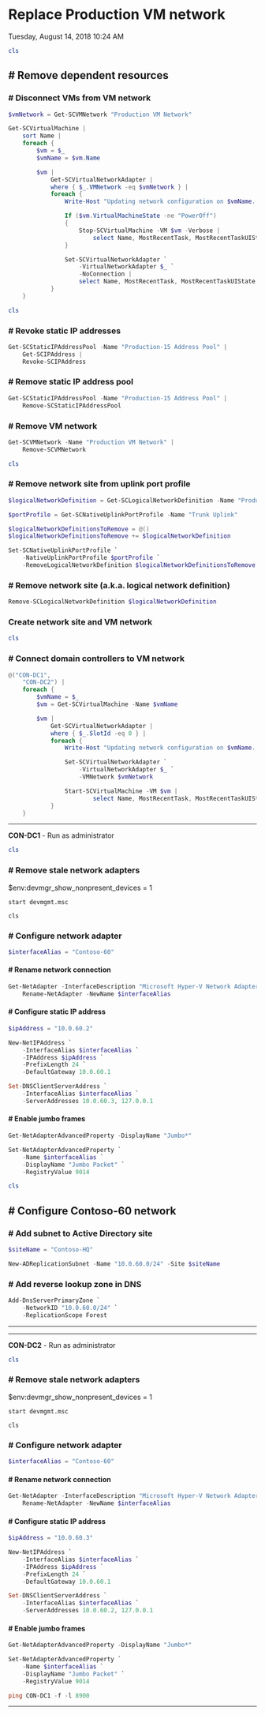 ﻿# Replace Production VM network

Tuesday, August 14, 2018
10:24 AM

```PowerShell
cls
```

## # Remove dependent resources

### # Disconnect VMs from VM network

```PowerShell
$vmNetwork = Get-SCVMNetwork "Production VM Network"

Get-SCVirtualMachine |
    sort Name |
    foreach {
        $vm = $_
        $vmName = $vm.Name

        $vm |
            Get-SCVirtualNetworkAdapter |
            where { $_.VMNetwork -eq $vmNetwork } |
            foreach {
                Write-Host "Updating network configuration on $vmName..."

                If ($vm.VirtualMachineState -ne "PowerOff")
                {
                    Stop-SCVirtualMachine -VM $vm -Verbose |
                        select Name, MostRecentTask, MostRecentTaskUIState
                }

                Set-SCVirtualNetworkAdapter `
                    -VirtualNetworkAdapter $_ `
                    -NoConnection |
                    select Name, MostRecentTask, MostRecentTaskUIState
            }
    }
```

```PowerShell
cls
```

### # Revoke static IP addresses

```PowerShell
Get-SCStaticIPAddressPool -Name "Production-15 Address Pool" |
    Get-SCIPAddress |
    Revoke-SCIPAddress
```

### # Remove static IP address pool

```PowerShell
Get-SCStaticIPAddressPool -Name "Production-15 Address Pool" |
    Remove-SCStaticIPAddressPool
```

### # Remove VM network

```PowerShell
Get-SCVMNetwork -Name "Production VM Network" |
    Remove-SCVMNetwork
```

```PowerShell
cls
```

### # Remove network site from uplink port profile

```PowerShell
$logicalNetworkDefinition = Get-SCLogicalNetworkDefinition -Name "Production - VLAN 15"

$portProfile = Get-SCNativeUplinkPortProfile -Name "Trunk Uplink"

$logicalNetworkDefinitionsToRemove = @()
$logicalNetworkDefinitionsToRemove += $logicalNetworkDefinition

Set-SCNativeUplinkPortProfile `
    -NativeUplinkPortProfile $portProfile `
    -RemoveLogicalNetworkDefinition $logicalNetworkDefinitionsToRemove
```

### # Remove network site (a.k.a. logical network definition)

```PowerShell
Remove-SCLogicalNetworkDefinition $logicalNetworkDefinition
```

### Create network site and VM network

```PowerShell
cls
```

### # Connect domain controllers to VM network

```PowerShell
@("CON-DC1",
    "CON-DC2") |
    foreach {
        $vmName = $_
        $vm = Get-SCVirtualMachine -Name $vmName

        $vm |
            Get-SCVirtualNetworkAdapter |
            where { $_.SlotId -eq 0 } |
            foreach {
                Write-Host "Updating network configuration on $vmName..."

                Set-SCVirtualNetworkAdapter `
                    -VirtualNetworkAdapter $_ `
                    -VMNetwork $vmNetwork

                Start-SCVirtualMachine -VM $vm |
                        select Name, MostRecentTask, MostRecentTaskUIState
            }
    }
```

---

**CON-DC1** - Run as administrator

```PowerShell
cls
```

### # Remove stale network adapters

\$env:devmgr_show_nonpresent_devices = 1

```Console
start devmgmt.msc
```

```Console
cls
```

### # Configure network adapter

```PowerShell
$interfaceAlias = "Contoso-60"
```

#### # Rename network connection

```PowerShell
Get-NetAdapter -InterfaceDescription "Microsoft Hyper-V Network Adapter" |
    Rename-NetAdapter -NewName $interfaceAlias
```

#### # Configure static IP address

```PowerShell
$ipAddress = "10.0.60.2"

New-NetIPAddress `
    -InterfaceAlias $interfaceAlias `
    -IPAddress $ipAddress `
    -PrefixLength 24 `
    -DefaultGateway 10.0.60.1

Set-DNSClientServerAddress `
    -InterfaceAlias $interfaceAlias `
    -ServerAddresses 10.0.60.3, 127.0.0.1
```

#### # Enable jumbo frames

```PowerShell
Get-NetAdapterAdvancedProperty -DisplayName "Jumbo*"

Set-NetAdapterAdvancedProperty `
    -Name $interfaceAlias `
    -DisplayName "Jumbo Packet" `
    -RegistryValue 9014
```

```PowerShell
cls
```

## # Configure Contoso-60 network

### # Add subnet to Active Directory site

```PowerShell
$siteName = "Contoso-HQ"

New-ADReplicationSubnet -Name "10.0.60.0/24" -Site $siteName
```

### # Add reverse lookup zone in DNS

```PowerShell
Add-DnsServerPrimaryZone `
    -NetworkID "10.0.60.0/24" `
    -ReplicationScope Forest
```

---

---

**CON-DC2** - Run as administrator

```PowerShell
cls
```

### # Remove stale network adapters

\$env:devmgr_show_nonpresent_devices = 1

```Console
start devmgmt.msc
```

```Console
cls
```

### # Configure network adapter

```PowerShell
$interfaceAlias = "Contoso-60"
```

#### # Rename network connection

```PowerShell
Get-NetAdapter -InterfaceDescription "Microsoft Hyper-V Network Adapter" |
    Rename-NetAdapter -NewName $interfaceAlias
```

#### # Configure static IP address

```PowerShell
$ipAddress = "10.0.60.3"

New-NetIPAddress `
    -InterfaceAlias $interfaceAlias `
    -IPAddress $ipAddress `
    -PrefixLength 24 `
    -DefaultGateway 10.0.60.1

Set-DNSClientServerAddress `
    -InterfaceAlias $interfaceAlias `
    -ServerAddresses 10.0.60.2, 127.0.0.1
```

#### # Enable jumbo frames

```PowerShell
Get-NetAdapterAdvancedProperty -DisplayName "Jumbo*"

Set-NetAdapterAdvancedProperty `
    -Name $interfaceAlias `
    -DisplayName "Jumbo Packet" `
    -RegistryValue 9014

ping CON-DC1 -f -l 8900
```

---
